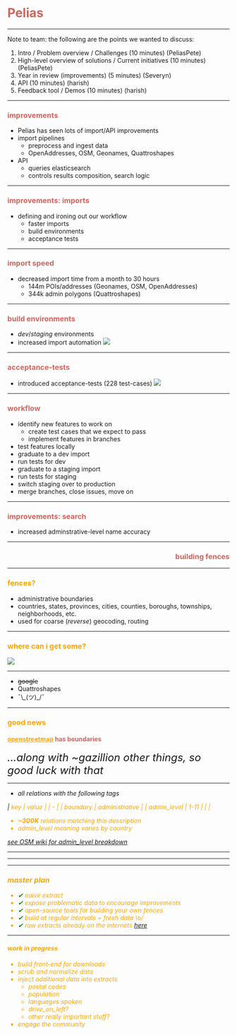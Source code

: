 <style>
	.reveal section img {
		border-style: none;
	}

	.reveal {
		background-color: white;
		color: black;
	}

	h1, h2, h3, h4, h5, h6 {
		color: #d4645c !important;
	}
</style>

# Pelias

---

Note to team: the following are the points we wanted to discuss:

1. Intro / Problem overview / Challenges (10 minutes) (PeliasPete)
2. High-level overview of solutions / Current initiatives (10 minutes) (PeliasPete)
3. Year in review (improvements) (5 minutes) (Severyn)
4. API (10 minutes) (harish)
5. Feedback tool / Demos (10 minutes) (harish)

---

### improvements

- Pelias has seen lots of import/API improvements
- import pipelines
  - preprocess and ingest data
  - OpenAddresses, OSM, Geonames, Quattroshapes
- API
  - queries elasticsearch
  - controls results composition, search logic

---

### improvements: imports

- defining and ironing out our workflow
  - faster imports
  - build environments
  - acceptance tests

---

### import speed

- decreased import time from a month to 30 hours
  - 144m POIs/addresses (Geonames, OSM, OpenAddresses)
  - 344k admin polygons (Quattroshapes)

---

### build environments

- *dev*/*staging* environments
- increased import automation
![](https://cloud.githubusercontent.com/assets/4467604/6786599/c805a04e-d163-11e4-9bac-d258a5dc3491.png)

---

### acceptance-tests

- introduced acceptance-tests (228 test-cases)
![](https://cloud.githubusercontent.com/assets/4467604/6786634/f7db1178-d163-11e4-894b-a3bc19ff81fb.png)

---

### workflow

- identify new features to work on
  - create test cases that we expect to pass
  - implement features in branches
- test features locally
- graduate to a dev import
- run tests for dev
- graduate to a staging import
- run tests for staging
- switch staging over to production
- merge branches, close issues, move on

---

### improvements: search

- increased adminstrative-level name accuracy


---

<section data-background="https://s-media-cache-ak0.pinimg.com/originals/48/a1/c9/48a1c9d12ad1b9d98a055bb49a90bf4e.jpg">
<h3 align="right" style="color:black">building fences</h3>
</section>

---

### <font style="color:orange">fences?</font>

 * administrative boundaries
  * countries, states, provinces, cities, counties, boroughs, townships, neighborhoods, etc.
 * used for coarse (<i>reverse</i>) geocoding, routing

---

### <font style="color:orange">where can i get some?</font>

![](https://s-media-cache-ak0.pinimg.com/originals/e8/13/8a/e8138a20463874a0db75dcd8a8890b6b.jpg)

----

 * ~~google~~
 * Quattroshapes
 * ¯\\\_(ツ)\_/¯

---

### <font style="color:orange">good news</font>
#### <font style="color:orange;weight:ul"><u>openstreetmap</u></font> has boundaries

<font size="5"><i>...along with ~gazillion other things, so good luck with that<i/></font>

----

 * all relations with the following tags

| <font style="color:orange">key | <font style="color:orange">value |
| - |
| boundary | <i>administrative |
| admin_level | <i>1-11 |
| |

 * <b>~300K</b> relations matching this description
 * admin_level meaning varies by country

[see OSM wiki for admin_level breakdown](href="http://wiki.openstreetmap.org/wiki/Tag:boundary%3Dadministrative#admin_level")

---

<section data-background="https://raw.githubusercontent.com/pelias/presentation/master/mapzen-con-spring-2015/CountryPolygons.png"/>

---

<section data-background="https://raw.githubusercontent.com/pelias/presentation/master/mapzen-con-spring-2015/USStatesPolygons.png"/>

---

### <font style="color:orange">master plan</font>

 * <font style="color:green">&#10004;</font> naive extract
 * <font style="color:green">&#10004;</font> expose problematic data to encourage improvements
 * <font style="color:green">&#10004;</font> open-source tools for building your own <font style="color:orange">fences</font>
 * <font style="color:green">&#10004;</font> build at regular intervals = fresh data \\o/
 * <font style="color:green">&#10004;</font> raw extracts already on the internets [here](http://s3.amazonaws.com/osm-polygons.mapzen.com)

----

#### <font style="color:orange">work in progress</font>

 * build front-end for downloads
 * scrub and normalize data
 * inject additional data into extracts
   * postal codes
   * population
   * languages spoken
   * drive_on_left?
   * other really important stuff?
 * engage the community
